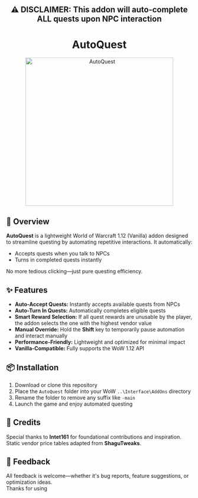 <h2 align="center">⚠️ DISCLAIMER: This addon will auto-complete ALL quests upon NPC interaction</h2>

<h1 align="center">AutoQuest</h1>

<p align="center">
  <img src="./AutoQuest.png" alt="AutoQuest" width="400">
</p>

## 🧭 Overview
**AutoQuest** is a lightweight World of Warcraft 1.12 (Vanilla) addon designed to streamline questing by automating repetitive interactions. It automatically:
- Accepts quests when you talk to NPCs  
- Turns in completed quests instantly  

No more tedious clicking—just pure questing efficiency.

## ✨ Features
- **Auto-Accept Quests:** Instantly accepts available quests from NPCs  
- **Auto-Turn In Quests:** Automatically completes eligible quests  
- **Smart Reward Selection:** If all quest rewards are unusable by the player, the addon selects the one with the highest vendor value  
- **Manual Override:** Hold the **Shift** key to temporarily pause automation and interact manually  
- **Performance-Friendly:** Lightweight and optimized for minimal impact  
- **Vanilla-Compatible:** Fully supports the WoW 1.12 API  

## 📦 Installation
1. Download or clone this repository  
2. Place the `AutoQuest` folder into your WoW `..\Interface\AddOns` directory  
3. Rename the folder to remove any suffix like `-main`  
4. Launch the game and enjoy automated questing  

## 🙌 Credits
Special thanks to **Intet161** for foundational contributions and inspiration.  
Static vendor price tables adapted from **ShaguTweaks**.

## 💬 Feedback
All feedback is welcome—whether it's bug reports, feature suggestions, or optimization ideas.  
Thanks for using 
